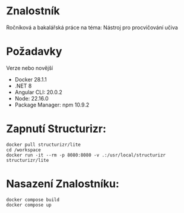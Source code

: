 # Znalostník
Ročníková a bakalářská práce na téma: Nástroj pro procvičování učiva

# Požadavky 
Verze nebo novější
- Docker 28.1.1 
- .NET 8
- Angular CLI: 20.0.2
- Node: 22.16.0
- Package Manager: npm 10.9.2


# Zapnutí Structurizr:
```
docker pull structurizr/lite
cd /workspace
docker run -it --rm -p 8080:8080 -v .:/usr/local/structurizr structurizr/lite
```

# Nasazení Znalostníku:
```
docker compose build
docker compose up
```

